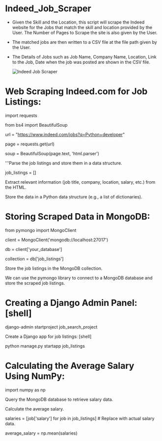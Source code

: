 # Indeed_Job_Scraper

- Given the Skill and the Location, this script will scrape the Indeed website for the Jobs that match the skill and location provided by the User. The Number of Pages to Scrape the site is also given by the User.

- The matched jobs are then written to a CSV file at the file path given by the User.

- The Details of Jobs such as Job Name, Company Name, Location, Link to the Job, Date when the job was posted are shown in the CSV file.

  ![Indeed Job Scraper](https://raw.githubusercontent.com/Ram-95/Python_Applications/master/Indeed_job_scraper/Indeed_GIF.gif)

# Web Scraping Indeed.com for Job Listings:

  import requests
  
  from bs4 import BeautifulSoup
  
  url = "https://www.indeed.com/jobs?q=Python+developer"
  
  page = requests.get(url)
  
  soup = BeautifulSoup(page.text, 'html.parser')
  
'''Parse the job listings and store them in a data structure.
  
  job_listings = []
  
  Extract relevant information (job title, company, location, salary, etc.) from the HTML.
  
  Store the data in a Python data structure (e.g., a list of dictionaries).

# Storing Scraped Data in MongoDB:

   from pymongo import MongoClient

  client = MongoClient('mongodb://localhost:27017')
  
  db = client['your_database']
  
  collection = db['job_listings']

  Store the job listings in the MongoDB collection.

We can use the pymongo library to connect to a MongoDB database and store the scraped job listings. 

 # Creating a Django Admin Panel: [shell]

  django-admin startproject job_search_project
  
  Create a Django app for job listings:  [shell]
  
  python manage.py startapp job_listings 

# Calculating the Average Salary Using NumPy:

   import numpy as np

   Query the MongoDB database to retrieve salary data.

   Calculate the average salary.
   
   salaries = [job['salary'] for job in job_listings]  # Replace with actual salary data.
   
   average_salary = np.mean(salaries)


